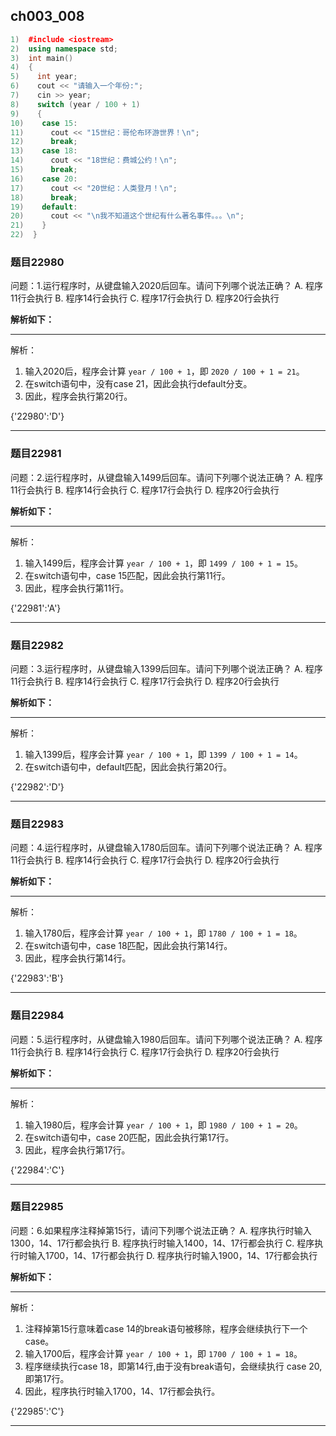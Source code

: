 ## ch003_008
``` c++
1)  #include <iostream>
2)  using namespace std;
3)  int main()
4)  {
5)    int year;
6)    cout << "请输入一个年份:";
7)    cin >> year;
8)    switch (year / 100 + 1)  
9)    {
10)    case 15:  
11)      cout << "15世纪：哥伦布环游世界！\n";
12)      break;
13)    case 18:
14)      cout << "18世纪：费城公约！\n";
15)      break;
16)    case 20:
17)      cout << "20世纪：人类登月！\n";
18)      break;
19)    default:
20)      cout << "\n我不知道这个世纪有什么著名事件。。。\n";
21)    }
22)  }


```
### 题目22980
问题：1.运行程序时，从键盘输入2020后回车。请问下列哪个说法正确？
A.  程序11行会执行
B.  程序14行会执行
C.  程序17行会执行
D.  程序20行会执行


**解析如下：**

------

解析：
1. 输入2020后，程序会计算 `year / 100 + 1`，即 `2020 / 100 + 1 = 21`。
2. 在switch语句中，没有case 21，因此会执行default分支。
3. 因此，程序会执行第20行。

{'22980':'D'}

------

### 题目22981
问题：2.运行程序时，从键盘输入1499后回车。请问下列哪个说法正确？
A.  程序11行会执行
B.  程序14行会执行
C.  程序17行会执行
D.  程序20行会执行


**解析如下：**

------

解析：
1. 输入1499后，程序会计算 `year / 100 + 1`，即 `1499 / 100 + 1 = 15`。
2. 在switch语句中，case 15匹配，因此会执行第11行。
3. 因此，程序会执行第11行。

{'22981':'A'}

------

### 题目22982
问题：3.运行程序时，从键盘输入1399后回车。请问下列哪个说法正确？
A.  程序11行会执行
B.  程序14行会执行
C.  程序17行会执行
D.  程序20行会执行


**解析如下：**

------

解析：
1. 输入1399后，程序会计算 `year / 100 + 1`，即 `1399 / 100 + 1 = 14`。
2. 在switch语句中，default匹配，因此会执行第20行。

{'22982':'D'}

------

### 题目22983
问题：4.运行程序时，从键盘输入1780后回车。请问下列哪个说法正确？
A.  程序11行会执行
B.  程序14行会执行
C.  程序17行会执行
D.  程序20行会执行


**解析如下：**

------

解析：
1. 输入1780后，程序会计算 `year / 100 + 1`，即 `1780 / 100 + 1 = 18`。
2. 在switch语句中，case 18匹配，因此会执行第14行。
3. 因此，程序会执行第14行。

{'22983':'B'}

------

### 题目22984
问题：5.运行程序时，从键盘输入1980后回车。请问下列哪个说法正确？
A.  程序11行会执行
B.  程序14行会执行
C.  程序17行会执行
D.  程序20行会执行


**解析如下：**

------

解析：
1. 输入1980后，程序会计算 `year / 100 + 1`，即 `1980 / 100 + 1 = 20`。
2. 在switch语句中，case 20匹配，因此会执行第17行。
3. 因此，程序会执行第17行。

{'22984':'C'}

------

### 题目22985
问题：6.如果程序注释掉第15行，请问下列哪个说法正确？
A.  程序执行时输入1300，14、17行都会执行
B.  程序执行时输入1400，14、17行都会执行
C.  程序执行时输入1700，14、17行都会执行
D.  程序执行时输入1900，14、17行都会执行


**解析如下：**

------

解析：
1. 注释掉第15行意味着case 14的break语句被移除，程序会继续执行下一个case。
2. 输入1700后，程序会计算 `year / 100 + 1`，即 `1700 / 100 + 1 = 18`。
3. 程序继续执行case 18，即第14行,由于没有break语句，会继续执行 case 20,即第17行。
4. 因此，程序执行时输入1700，14、17行都会执行。

{'22985':'C'}

------

